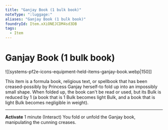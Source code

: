 ```yaml
---
title: "Ganjay Book (1 bulk book)"
noteType: ":luggage:"
aliases: "Ganjay Book (1 bulk book)"
foundryId: Item.xXiONEJCDM4sd3DB
tags:
  - Item
---
```


# Ganjay Book (1 bulk book)
![[systems-pf2e-icons-equipment-held-items-ganjay-book.webp|150]]

This item is a formula book, religious text, or spellbook that has been creased-possibly by Princess Ganjay herself-to fold up into an impossibly small shape. When folded up, the book can't be read or used, but its Bulk is reduced by 1 (a book that is 1 Bulk becomes light Bulk, and a book that is light Bulk becomes negligible in weight).

* * *

**Activate** 1 minute (Interact) You fold or unfold the Ganjay book, manipulating the cunning creases.
